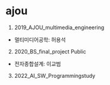 # ajou
1. 2019_AJOU_multimedia_engineering
- 멀티미디어공학: 허용석

2. 2020_BS_final_project Public
- 전자종합설계: 이교범

3. 2022_AI_SW_Programmingstudy
